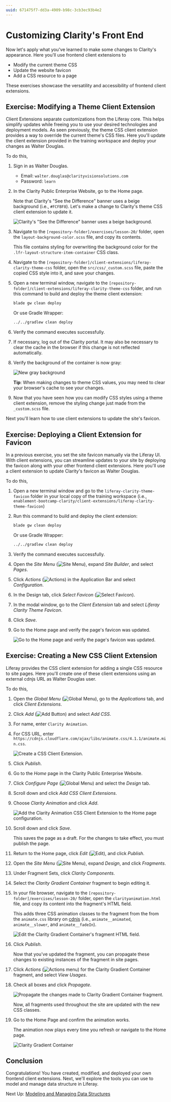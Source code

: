 ```yaml
---
uuid: 671475f7-dd3a-4909-b98c-3cb3ec93b4e2
---
```

# Customizing Clarity's Front End

<!--TASK: improve intro-->
Now let's apply what you've learned to make some changes to Clarity's appearance. Here you'll use frontend client extensions to 

* Modify the current theme CSS
* Update the website favicon
* Add a CSS resource to a page

These exercises showcase the versatility and accessibility of frontend client extensions.

## Exercise: Modifying a Theme Client Extension
<!--Exercise 20a-->

Client Extensions separate customizations from the Liferay core. This helps simplify updates while freeing you to use your desired technologies and deployment models. As seen previously, the theme CSS client extension provides a way to override the current theme's CSS files. Here you'll update the client extension provided in the training workspace and deploy your changes as Walter Douglas.

To do this,

1. Sign in as Walter Douglas.

   * Email: `walter.douglas@clarityvisionsolutions.com`
   * Password: `learn`

1. In the Clarity Public Enterprise Website, go to the Home page.

   Note that Clarity's "See the Difference" banner uses a beige background (i.e., `#FCFBF8`). Let's make a change to Clarity's theme CSS client extension to update it.

   ![Clarity's "See the Difference" banner uses a beige background.](./customizing-claritys-front-end/images/01.png)

1. Navigate to the `[repository-folder]/exercises/lesson-20/` folder, open the `layout-background-color.scss` file, and copy its contents.

   This file contains styling for overwriting the background color for the `.lfr-layout-structure-item-container` CSS class.

1. Navigate to the `[repository-folder]/client-extensions/liferay-clarity-theme-css` folder, open the `src/css/_custom.scss` file, paste the copied CSS style into it, and save your changes.

1. Open a new terminal window, navigate to the `[repository-folder]/client-extensions/liferay-clarity-theme-css` folder, and run this command to build and deploy the theme client extension:

   ```bash
   blade gw clean deploy
   ```

   Or use Gradle Wrapper:

   ```bash
   ../../gradlew clean deploy
   ```

1. Verify the command executes successfully.

1. If necessary, log out of the Clarity portal. It may also be necessary to clear the cache in the browser if this change is not reflected automatically.

1. Verify the background of the container is now gray:

   ![New gray background](./customizing-claritys-front-end/images/02.png)

   **Tip**: When making changes to theme CSS values, you may need to clear your browser's cache to see your changes.

1. Now that you have seen how you can modify CSS styles using a theme client extension, remove the styling change just made from the `_custom.scss` file.

Next you'll learn how to use client extensions to update the site's favicon.

## Exercise: Deploying a Client Extension for Favicon
<!--Exercise 20b-->

In a previous exercise, you set the site favicon manually via the Liferay UI. With client extensions, you can streamline updates to your site by deploying the favicon along with your other frontend client extensions. Here you'll use a client extension to update Clarity's favicon as Walter Douglas.

To do this,

1. Open a new terminal window and go to the `liferay-clarity-theme-favicon` folder in your local copy of the training workspace (i.e., `enablement-bootcamp-clarity/client-extensions/liferay-clarity-theme-favicon`)

1. Run this command to build and deploy the client extension:

   ```bash
   blade gw clean deploy
   ```

   Or use Gradle Wrapper:

   ```bash
   ../../gradlew clean deploy
   ```

1. Verify the command executes successfully.

1. Open the *Site Menu* (![Site Menu](../../images/icon-product-menu.png)), expand *Site Builder*, and select *Pages*.

1. Click *Actions* (![Actions](../../images/icon-actions.png)) in the Application Bar and select *Configuration*.

1. In the Design tab, click *Select Favicon* (![Select Favicon](../../images/icon-change.png)).

1. In the modal window, go to the *Client Extension* tab and select *Liferay Clarity Theme Favicon*.

1. Click *Save*.

1. Go to the Home page and verify the page's favicon was updated.

   ![Go to the Home page and verify the page's favicon was updated.](./customizing-claritys-front-end/images/03.png)

## Exercise: Creating a New CSS Client Extension
<!--Exercise 20c-->

Liferay provides the CSS client extension for adding a single CSS resource to site pages. Here you'll create one of these client extensions using an external cdnjs URL as Walter Douglas user.

To do this,

1. Open the *Global Menu* (![Global Menu](../../images/icon-applications-menu.png)), go to the  *Applications* tab, and click *Client Extensions*.

1. Click *Add* (![Add Button](../../images/icon-add.png)) and select *Add CSS*.

1. For name, enter `Clarity Animation`.

1. For CSS URL, enter `https://cdnjs.cloudflare.com/ajax/libs/animate.css/4.1.1/animate.min.css`.

   ![Create a CSS Client Extension.](./customizing-claritys-front-end/images/04.png)

1. Click *Publish*.

1. Go to the *Home* page in the Clarity Public Enterprise Website.

1. Click *Configure Page* (![Global Menu](../../images/icon-cog.png)) and select the *Design* tab.

1. Scroll down and click *Add CSS Client Extensions*.

1. Choose *Clarity Animation* and click *Add*.

   ![Add the Clarity Animation CSS Client Extension to the Home page configuration.](./customizing-claritys-front-end/images/05.png)

1. Scroll down and click *Save*.

   This saves the page as a draft. For the changes to take effect, you must publish the page.

1. Return to the Home page, click *Edit* (![Edit](../../images/icon-edit.png)), and click *Publish*.

1. Open the *Site Menu* (![Site Menu](../../images/icon-product-menu.png)), expand *Design*, and click *Fragments*.

1. Under Fragment Sets, click *Clarity Components*.

1. Select the *Clarity Gradient Container* fragment to begin editing it.

1. In your file browser, navigate to the `[repository-folder]/exercises/lesson-20/` folder, open the `clarityanimation.html` file, and copy its content into the fragment's HTML field.

   This adds three CSS animation classes to the fragment from the from the `animate.css` library on [cdnjs](https://cdnjs.cloudflare.com/ajax/libs/animate.css/4.1.1/animate.min.css) (i.e., `animate__animated`, `animate__slower`, and `animate__fadeIn`).

   ![Edit the Clarity Gradient Container's fragment HTML field.](./customizing-claritys-front-end/images/06.png)

1. Click *Publish*.

   Now that you've updated the fragment, you can propagate these changes to existing instances of the fragment in site pages.

1. Click *Actions* (![Actions menu](../../images/icon-actions.png)) for the Clarity Gradient Container fragment, and select *View Usages*.

1. Check all boxes and click *Propagate*.

   ![Propagate the changes made to Clarity Gradient Container fragment.](./customizing-claritys-front-end/images/07.png)

   Now, all fragments used throughout the site are updated with the new CSS classes.

1. Go to the Home Page and confirm the animation works.

   The animation now plays every time you refresh or navigate to the Home page.

   ![Clarity Gradient Container](./customizing-claritys-front-end/images/08.png)

## Conclusion

Congratulations! You have created, modified, and deployed your own frontend client extensions. Next, we'll explore the tools you can use to model and manage data structure in Liferay.

Next Up: [Modeling and Managing Data Structures](./modeling-and-managing-data-structures.md)